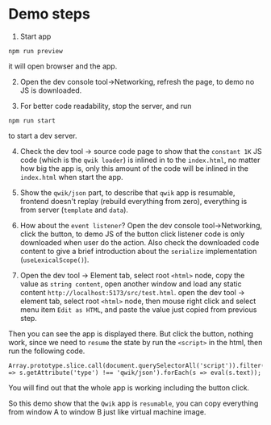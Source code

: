 # Demo steps

1. Start app

```
npm run preview
```

it will open browser and the app.

2. Open the dev console tool->Networking, refresh the page, to demo no JS is downloaded.

3. For better code readability, stop the server, and run

```
npm run start
```

to start a dev server.

4. Check the dev tool -> source code page to show that the `constant 1K` JS code (which is the `qwik loader`) is inlined in to the `index.html`, no matter how big the app is, only this amount of the code will be inlined in the `index.html` when start the app.

5. Show the `qwik/json` part, to describe that `qwik` app is resumable, frontend doesn't replay (rebuild everything from zero), everything is from server (`template` and `data`).

6. How about the `event listener`? Open the dev console tool->Networking, click the button, to demo JS of the button click listener code is only downloaded when user do the action. Also check the downloaded code content to give a brief introduction about the `serialize` implementation (`useLexicalScope()`).

7. Open the dev tool -> Element tab, select root `<html>` node, copy the value as `string content`, open another window and load any static content `http://localhost:5173/src/test.html`. open the dev tool -> element tab, select root `<html>` node, then mouse right click and select menu item `Edit as HTML`, and paste the value just copied from previous step.

Then you can see the app is displayed there. But click the button, nothing work, since we need to `resume` the state by run the `<script>` in the html, then run the following code.

```
Array.prototype.slice.call(document.querySelectorAll('script')).filter(s => s.getAttribute('type') !== 'qwik/json').forEach(s => eval(s.text));
```

You will find out that the whole app is working including the button click.

So this demo show that the `Qwik` app is `resumable`, you can copy everything from window A to window B just like virtual machine image.
